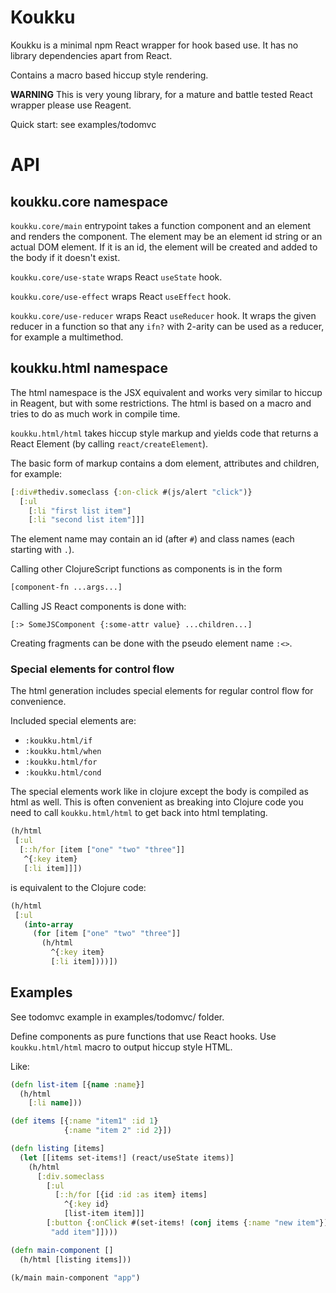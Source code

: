 # Koukku

Koukku is a minimal npm React wrapper for hook based use.
It has no library dependencies apart from React.

Contains a macro based hiccup style rendering.

**WARNING** This is very young library, for a mature and battle tested React wrapper please use Reagent.

Quick start: see examples/todomvc

# API

## koukku.core namespace

`koukku.core/main` entrypoint takes a function component and an element
and renders the component. The element may be an element id string or an
actual DOM element. If it is an id, the element will be created and added
to the body if it doesn't exist.

`koukku.core/use-state` wraps React `useState` hook.

`koukku.core/use-effect` wraps React `useEffect` hook.

`koukku.core/use-reducer` wraps React `useReducer` hook.
It wraps the given reducer in a function so that any `ifn?` with 2-arity
can be used as a reducer, for example a multimethod.

## koukku.html namespace

The html namespace is the JSX equivalent and works very similar
to hiccup in Reagent, but with some restrictions. The html is
based on a macro and tries to do as much work in compile time.

`koukku.html/html` takes hiccup style markup and yields code that
returns a React Element (by calling `react/createElement`).

The basic form of markup contains a dom element, attributes
and children, for example:
```clojure
[:div#thediv.someclass {:on-click #(js/alert "click")}
  [:ul
    [:li "first list item"]
    [:li "second list item"]]]
```

The element name may contain an id (after `#`) and class names (each starting with `.`).

Calling other ClojureScript functions as components is in the
form

```clojure
[component-fn ...args...]
```

Calling JS React components is done with:
```
[:> SomeJSComponent {:some-attr value} ...children...]
```

Creating fragments can be done with the pseudo element name `:<>`.

### Special elements for control flow

The html generation includes special elements for regular control flow
for convenience.

Included special elements are:
- `:koukku.html/if`
- `:koukku.html/when`
- `:koukku.html/for`
- `:koukku.html/cond`

The special elements work like in clojure except the body is compiled as
html as well. This is often convenient as breaking into Clojure code you
need to call `koukku.html/html` to get back into html templating.

```clojure
(h/html
 [:ul
  [::h/for [item ["one" "two" "three"]]
   ^{:key item}
   [:li item]]])
```

is equivalent to the Clojure code:
```clojure
(h/html
 [:ul
   (into-array
     (for [item ["one" "two" "three"]]
       (h/html
         ^{:key item}
         [:li item])))])
```


## Examples

See todomvc example in examples/todomvc/ folder.

Define components as pure functions that use React hooks.
Use `koukku.html/html` macro to output hiccup style HTML.

Like:

```clojure
(defn list-item [{name :name}]
  (h/html
    [:li name]))

(def items [{:name "item1" :id 1}
            {:name "item 2" :id 2}])

(defn listing [items]
  (let [[items set-items!] (react/useState items)]
    (h/html
      [:div.someclass
        [:ul
          [::h/for [{id :id :as item} items]
            ^{:key id}
            [list-item item]]]
        [:button {:onClick #(set-items! (conj items {:name "new item"}))}
         "add item"]])))

(defn main-component []
  (h/html [listing items]))

(k/main main-component "app")
```
